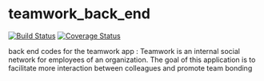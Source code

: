 # teamwork_back_end
[![Build Status](https://travis-ci.org/Cintrust/teamwork_back_end.svg?branch=admin_create_user)](https://travis-ci.org/Cintrust/teamwork_back_end)
[![Coverage Status](https://coveralls.io/repos/github/Cintrust/teamwork_back_end/badge.svg?branch=master)](https://coveralls.io/github/Cintrust/teamwork_back_end?branch=master)

back end codes for the teamwork app : Teamwork is an ​internal social network for employees of an organization. The goal of this application is to facilitate more interaction between colleagues and promote team bonding
